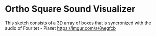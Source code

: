 # Ortho Square Sound Visualizer

This sketch consists of a 3D array of boxes that is syncronized with the audio of Four tet - Planet
https://imgur.com/a/8vegfcb
